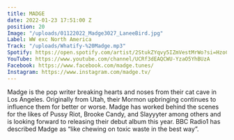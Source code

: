 ```yaml
---
title: MADGE
date: 2022-01-23 17:51:00 Z
position: 20
Image: "/uploads/01122022_Madge3027_LaneeBird.jpg"
Label: WW exc North America
Track: "/uploads/Whatify-%20Madge.mp3"
Spotify: https://open.spotify.com/artist/2StukZYqvy5IZmVestMrWo?si=HzoC0HmyRca2MKbopVP_0Q
YouTube: https://www.youtube.com/channel/UCRf3dEAQCWU-YzaO5YhBUzA
Facebook: https://www.facebook.com/madge.tunes/
Instagram: https://www.instagram.com/madge.tv/
---
```



Madge is the pop writer breaking hearts and noses from their cat cave in Los Angeles. Originally from Utah, their Mormon upbringing continues to influence them for better or worse.  Madge has worked behind the scenes for the likes of Pussy Riot, Brooke Candy, and Slayyyter among others and is looking forward to releasing their debut album this year. BBC Radio1 has described Madge as “like chewing on toxic waste in the best way”. 